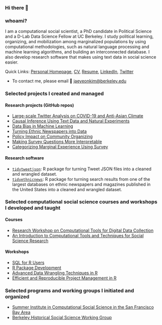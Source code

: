 
### Hi there 👋

### whoami?

I am a computational social scientist, a PhD candidate in Political Science and a D-Lab Data Science Fellow at UC Berkeley. I study political learning, organizing, and mobilization among marginalized populations by using computational methodologies, such as natural language processing and machine learning algorithms, and building an interconnected database. I also develop research software that makes using text data in social science easier.

Quick Links: [Personal Homepage](https://jaeyk.github.io/), [CV](https://jaeyk.github.io/files/CV_Jae_Yeon_Kim.pdf), [Resume](https://jaeyk.github.io/files/resume_Jae_Yeon_Kim.pdf), [LinkedIn](https://www.linkedin.com/in/jae-yeon-kim/), [Twitter](https://twitter.com/JaeJaeykim2)

- To contact me, please email :postbox: jaeyeonkim@berkeley.edu 

### Selected projects I created and managed 

#### Research projects (GitHub repos)
- [Large-scale Twitter Analysis on COVID-19 and Anti-Asian Climate](https://github.com/jaeyk/covid19antiasian/)
- [Causal Inference Using Text Data and Natural Experiments](https://github.com/jaeyk/ITS-Text-Classification)
- [Data Bias in Machine Learning](https://github.com/jaeyk/intersectional-bias-in-ml)
- [Turning Ethnic Newspapers into Data](https://github.com/jaeyk/content-analysis-for-evaluating-ML-performances)
- [Policy Impact on Community Organizing](https://github.com/jaeyk/regression-analysis-with-time-series-data)
- [Making Survey Questions More Interpretable](https://github.com/jaeyk/validating-two-linked-fates)
- [Categorizing Marginal Experience Using Survey](https://github.com/jaeyk/measuring-lived-racial-experience)

#### Research software 
- [`tidytweetjson`](https://github.com/jaeyk/tidytweetjson): R package for turning Tweet JSON files into a cleaned and wrangled dataset. 
- [`tidyethnicnews`](https://github.com/jaeyk/tidyethnicnews): R package for turning search results from one of the largest databases on ethnic newspapers and magazines published in the United States into a cleaned and wrangled dataset.

### Selected computational social science courses and workshops I developed and taught 

#### Courses 
- [Research Workshop on Computational Tools for Digital Data Collection](https://github.com/jaeyk/digital_data_collection_workshop)
- [An Introduction to Computational Tools and Techniques for Social Science Research](https://github.com/jaeyk/PS239T)

#### Workshops
- [SQL for R Users](https://github.com/dlab-berkeley/sql-for-r-users) 
- [R Package Development](https://github.com/dlab-berkeley/R-package-development)
- [Advanced Data Wrangling Techniques in R](https://github.com/dlab-berkeley/advanced-data-wrangling-in-R)
- [Efficient and Reproducible Project Management in R](https://github.com/dlab-berkeley/efficient-reproducible-project-management-in-R)

### Selected programs and working groups I initiated and organized 
 
- [Summer Institute in Computational Social Science in the San Francisco Bay Area](https://compsocialscience.github.io/summer-institute/2020/bay_area/)
- [Berkeley Historical Social Science Working Group](https://github.com/jaeyk/hssw)
